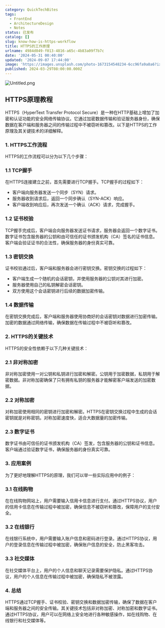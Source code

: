 ```yaml
---
category: QuickTechBites
tags:
  - FrontEnd
  - ArchitectureDesign
  - Notes
status: 已发布
catalog: []
slug: know-how-is-https-workflow
title: HTTPS的工作原理
urlname: 4984d049-f013-4816-a65c-4b83a09f7b7c
date: '2024-05-31 00:40:00'
updated: '2024-09-07 17:44:00'
image: 'https://images.unsplash.com/photo-1673154548234-6cc96fa9a8a6?ixlib=rb-4.0.3&q=85&fm=jpg&crop=entropy&cs=srgb'
published: 2024-03-29T08:00:00.000Z
---
```


![Untitled.png](https://prod-files-secure.s3.us-west-2.amazonaws.com/5d24fe63-e567-4804-86f9-9fdc62e13082/2950c759-0255-4c0a-becc-122aae8c82c0/Untitled.png?X-Amz-Algorithm=AWS4-HMAC-SHA256&X-Amz-Content-Sha256=UNSIGNED-PAYLOAD&X-Amz-Credential=ASIAZI2LB4665CA3NS63%2F20250304%2Fus-west-2%2Fs3%2Faws4_request&X-Amz-Date=20250304T213340Z&X-Amz-Expires=3600&X-Amz-Security-Token=IQoJb3JpZ2luX2VjEL3%2F%2F%2F%2F%2F%2F%2F%2F%2F%2FwEaCXVzLXdlc3QtMiJHMEUCIAXBR3j4Z0yoZkpNA9d1ayMU4kv4k2QjWnwOpfzMJq6rAiEAzb%2FA6xg3N%2B1un0e0aT6hlH0yuzQr2qruWgN7oaVjkykqiAQI9v%2F%2F%2F%2F%2F%2F%2F%2F%2F%2FARAAGgw2Mzc0MjMxODM4MDUiDIuvRY3nuzUYln7P8yrcA2YffkQhOVPlTALD11Q9a4%2Fmeb%2F6ku6zc5Qbt4kwvwPKpQhqoY0%2BkXv5NKSUYjiMcIOco0P5yHC8xhYn9N8TdwhZR5LmaoJ7tfrhKpyTIGUnUzc6yoOzvdAlErQMEtV2FyF%2BNSMia9dij3Q43uTOxBhU1ZuwSRDYnD108YwFJcYmMdi9e%2FnxDIiJcxgvI9IElwUxea6VpnzfNhlGDT6U5kGeQL2zJfWqrQYaAfnxeEAHem%2F3SIXXyMZlzk6kBlUI2vNoip8JKJF4%2FrqueGZGrSvr6HPkWzcGjvUIVDmZcom1nTm%2F9ZCLQ0bzFnnsMVuZgoOjdbklI0iuMzGjicGzE12cf4uSMa9fvS2nNqO06s5Xr%2F6N6H3Ol2z6YHs5CqDydKE24XqmP3IRAx2usCCUvxNvAgTx7GeUB1Wzpt%2FHI4rCx9NRqxfJUNzGH4lKR%2FUn775l5iyRrZu34wkqsLrdwMKyduXgHpP9MVPD3ShvcSYvqEWGFRMl%2BbKN6iq7HgF88sfN5%2By6biCdSipl8FSIXc3zMfzcgMYdJitCw1UOHkflSgxKuyB9yo9yxeMjQdIac6kuyzZZM9Dbczi8SO3wyw2mcnStSVKL%2BhJNw0KT4Lzyb%2F%2F1ysFXllfVT7AQMJ%2Fbnb4GOqUBJsHnRoUiPQ86U1I8mjSmlHUebJCsi%2BYuVrsEqefnHakntA%2BE5gvIQbaQIxz5nEVYwMz4EMcIzCb67BWkrFiFLmVCGObQ%2BcrksKp4f25cLljoIVRCvnzOE2Oul%2Fh9bt9c%2Fxz68T98p0v%2ByMYLehqShG0HaWyDz4%2BIB64%2B75ds8%2BDYuIWb4wax1B9OSHlBpixPgmFbzZzu6DUlJfg6MdJSPL%2BprCzP&X-Amz-Signature=ea94f96a6dbb012247bd59021d582fae92d9ae34cc4d6c6207f55594ff117bc5&X-Amz-SignedHeaders=host&x-id=GetObject)


## HTTPS原理教程


HTTPS（HyperText Transfer Protocol Secure）是一种在HTTP基础上增加了加密和认证功能的安全网络传输协议。它通过加密数据传输和验证服务器身份，确保数据在客户端和服务器之间的传输过程中不被窃听和篡改。以下是HTTPS的工作原理及其关键技术的详细解释。


### 1. HTTPS工作流程


HTTPS的工作流程可以分为以下几个步骤：


### 1.1 TCP握手


在HTTPS连接建立之前，首先需要进行TCP握手。TCP握手的过程如下：

- 客户端向服务器发送一个同步（SYN）请求。
- 服务器收到请求后，返回一个同步确认（SYN-ACK）响应。
- 客户端收到响应后，再次发送一个确认（ACK）请求，完成握手。

### 1.2 证书校验


TCP握手完成后，客户端会向服务器发送证书请求，服务器会返回一个数字证书。数字证书包含服务器的公钥和由可信任的证书颁发机构（CA）签名的证书信息。客户端会验证证书的合法性，确保服务器的身份真实可靠。


### 1.3 密钥交换


证书校验通过后，客户端和服务器会进行密钥交换。密钥交换的过程如下：

- 客户端生成一个随机的会话密钥，并使用服务器的公钥对其进行加密。
- 服务器使用自己的私钥解密会话密钥。
- 双方使用这个会话密钥进行后续的数据加密传输。

### 1.4 数据传输


在密钥交换完成后，客户端和服务器使用协商好的会话密钥对数据进行加密传输。加密的数据通过网络传输，确保数据在传输过程中不被窃听和篡改。


### 2. HTTPS的关键技术


HTTPS的安全性依赖于以下几种关键技术：


### 2.1 非对称加密


非对称加密使用一对公钥和私钥进行加密和解密。公钥用于加密数据，私钥用于解密数据。非对称加密确保了只有拥有私钥的服务器才能解密客户端发送的加密数据。


### 2.2 对称加密


对称加密使用相同的密钥进行加密和解密。HTTPS在密钥交换过程中生成的会话密钥就是对称密钥。对称加密速度快，适合大数据量的加密传输。


### 2.3 数字证书


数字证书由可信任的证书颁发机构（CA）签发，包含服务器的公钥和证书信息。客户端通过验证数字证书，确保服务器的身份真实可靠。


### 3. 应用案例


为了更好地理解HTTPS的原理，我们可以举一些实际应用中的例子：


### 3.1 在线购物


在在线购物网站上，用户需要输入信用卡信息进行支付。通过HTTPS协议，用户的信用卡信息在传输过程中被加密，确保信息不被窃听和篡改，保障用户的支付安全。


### 3.2 在线银行


在线银行系统中，用户需要输入账户信息和密码进行登录。通过HTTPS协议，用户的登录信息在传输过程中被加密，确保账户信息的安全，防止黑客攻击。


### 3.3 社交媒体


在社交媒体平台上，用户的个人信息和聊天记录需要保护隐私。通过HTTPS协议，用户的个人信息在传输过程中被加密，确保隐私不被泄露。


### 4. 总结


HTTPS通过TCP握手、证书校验、密钥交换和数据加密传输，确保了数据在客户端和服务器之间的安全传输。其关键技术包括非对称加密、对称加密和数字证书。通过HTTPS协议，用户可以在网络上安全地进行各种敏感操作，如在线购物、在线银行和社交媒体等。

